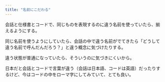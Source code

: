 ```yaml
---
title: "名前にこだわる"
---
```


会話と仕様書とコードで、同じものを表現するのに違う名前を使っていたら、揃えるようにする。

同じ名前を使うようにしていたら、会話の中で違う名前がでてきたら「どうして違う名前で呼んだんだろう？」と違う概念に気づけたりする。

違う状態が普通になっていたら、そういうのに気づきにくいから。

日本だと会話とコードで言葉が違う（会話は日本語、コードは英語）だったりするけど、今はコードの中をローマ字にしてみていて、とても良い。
